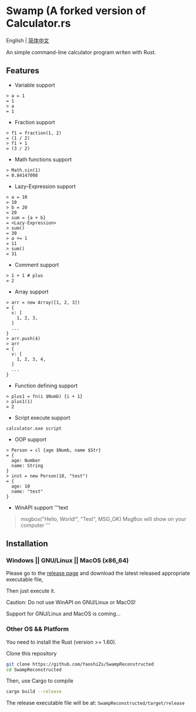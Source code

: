 # Swamp (A forked version of Calculator.rs

English | [简体中文](./README_CN.md)

An simple command-line calculator program writen with Rust.

## Features

- Variable support

```text
> a = 1
= 1
> a
= 1
```

- Fraction support

```text
> f1 = fraction(1, 2)
= (1 / 2)
> f1 + 1
= (3 / 2)
```

- Math functions support

```text
> Math.sin(1) 
= 0.84147098
```

- Lazy-Expression support

```text
> a = 10
= 10
> b = 20
= 20
> sum = {a + b}
= <Lazy-Expression>
> sum()
= 30
> a += 1
= 11
> sum()
= 31
```

- Comment support

```text
> 1 + 1 # plus
= 2
```

- Array support

```text
> arr = new Array([1, 2, 3])
= {
  v: [
    1, 2, 3, 
  ]
  ...
}
> arr.push(4)
> arr
= {
  v: [
    1, 2, 3, 4,
  ]
  ...
}
```

- Function defining support

```text
> plus1 = fn(i $Numb) {i + 1} 
> plus1(1) 
= 2
```

- Script execute support

```text
calculator.exe script
```

- OOP support

```text
> Person = cl {age $Numb, name $Str}
= {
  age: Number
  name: String
}
> inst = new Person(10, "test") 
= {
  age: 10
  name: "test"
}
```
- WinAPI support
'''text
> msgbox("Hello, World!", "Test", MSG_OK)
MsgBox will show on your computer
'''

## Installation

### Windows || GNU/Linux || MacOS (x86_64)

Please go to the [release page](https://github.com/YaoshiZs/SwampReconstructed/releases) and download the latest released appropriate executable file,

Then just execute it.

Caution: Do not use WinAPI on GNU/Linux or MacOS!

Support for GNU/Linux and MacOS is coming...

### Other OS && Platform

You need to install the Rust (version >= 1.60).

Clone this repository

```sh
git clone https://github.com/YaoshiZs/SwampReconstructed
cd SwampReconstructed
```

Then, use Cargo to compile

```sh
cargo build --release
```

The release executable file will be at: `SwampReconstructed/target/release`
